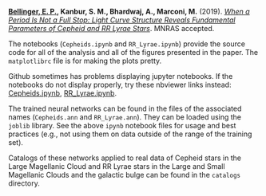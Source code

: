 **[Bellinger, E. P.](https://earlbellinger.com), Kanbur, S. M., Bhardwaj, A., Marconi, M.** (2019). *[When a Period Is Not a Full Stop: Light Curve Structure Reveals Fundamental Parameters of Cepheid and RR Lyrae Stars](https://arxiv.org/abs/1911.11767)*. MNRAS accepted.

The notebooks (`Cepheids.ipynb` and `RR_Lyrae.ipynb`) provide the source code for all of the analysis and all of the figures presented in the paper. The `matplotlibrc` file is for making the plots pretty. 

Github sometimes has problems displaying jupyter notebooks. If the notebooks do not display properly, try these nbviewer links instead:
[Cepheids.ipynb](https://nbviewer.jupyter.org/github/earlbellinger/Cepheid-neural-network/blob/master/Cepheids.ipynb), 
[RR_Lyrae.ipynb](https://nbviewer.jupyter.org/github/earlbellinger/Cepheid-neural-network/blob/master/RR_Lyrae.ipynb). 

The trained neural networks can be found in the files of the associated names (`Cepheids.ann` and `RR_Lyrae.ann`). They can be loaded using the `joblib` library. See the above `ipynb` notebook files for usage and best practices (e.g., not using them on data outside of the range of the training set). 

Catalogs of these networks applied to real data of Cepheid stars in the Large Magellanic Cloud and RR Lyrae stars in the Large and Small Magellanic Clouds and the galactic bulge can be found in the `catalogs` directory. 
